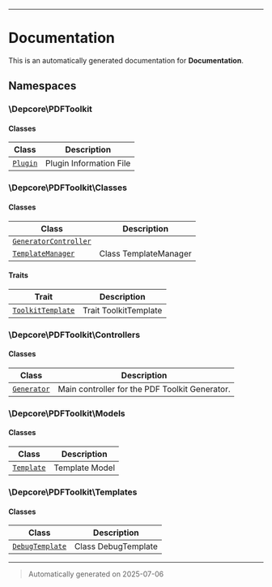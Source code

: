 
***

# Documentation



This is an automatically generated documentation for **Documentation**.


## Namespaces


### \Depcore\PDFToolkit

#### Classes

| Class | Description |
|-------|-------------|
| [`Plugin`](./classes/Depcore/PDFToolkit/Plugin.md) | Plugin Information File|




### \Depcore\PDFToolkit\Classes

#### Classes

| Class | Description |
|-------|-------------|
| [`GeneratorController`](./classes/Depcore/PDFToolkit/Classes/GeneratorController.md) | |
| [`TemplateManager`](./classes/Depcore/PDFToolkit/Classes/TemplateManager.md) | Class TemplateManager|


#### Traits

| Trait | Description |
|-------|-------------|
| [`ToolkitTemplate`](./classes/Depcore/PDFToolkit/Classes/ToolkitTemplate.md) | Trait ToolkitTemplate|




### \Depcore\PDFToolkit\Controllers

#### Classes

| Class | Description |
|-------|-------------|
| [`Generator`](./classes/Depcore/PDFToolkit/Controllers/Generator.md) | Main controller for the PDF Toolkit Generator.|




### \Depcore\PDFToolkit\Models

#### Classes

| Class | Description |
|-------|-------------|
| [`Template`](./classes/Depcore/PDFToolkit/Models/Template.md) | Template Model|




### \Depcore\PDFToolkit\Templates

#### Classes

| Class | Description |
|-------|-------------|
| [`DebugTemplate`](./classes/Depcore/PDFToolkit/Templates/DebugTemplate.md) | Class DebugTemplate|




***
> Automatically generated on 2025-07-06
